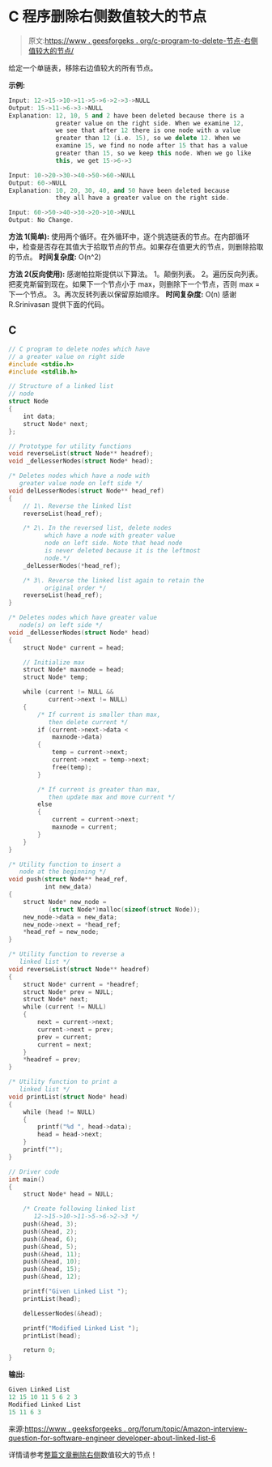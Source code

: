 # C 程序删除右侧数值较大的节点

> 原文:[https://www . geesforgeks . org/c-program-to-delete-节点-右侧值较大的节点/](https://www.geeksforgeeks.org/c-program-to-delete-nodes-which-have-a-greater-value-on-right-side/)

给定一个单链表，移除右边值较大的所有节点。

**示例:**

```cpp
Input: 12->15->10->11->5->6->2->3->NULL
Output: 15->11->6->3->NULL
Explanation: 12, 10, 5 and 2 have been deleted because there is a 
             greater value on the right side. When we examine 12, 
             we see that after 12 there is one node with a value 
             greater than 12 (i.e. 15), so we delete 12. When we 
             examine 15, we find no node after 15 that has a value 
             greater than 15, so we keep this node. When we go like 
             this, we get 15->6->3

Input: 10->20->30->40->50->60->NULL
Output: 60->NULL
Explanation: 10, 20, 30, 40, and 50 have been deleted because 
             they all have a greater value on the right side.

Input: 60->50->40->30->20->10->NULL
Output: No Change.

```

**方法 1(简单):**
使用两个循环。在外循环中，逐个挑选链表的节点。在内部循环中，检查是否存在其值大于拾取节点的节点。如果存在值更大的节点，则删除拾取的节点。
**时间复杂度:** O(n^2)

**方法 2(反向使用):**
感谢帕拉斯提供以下算法。
1。颠倒列表。
2。遍历反向列表。把麦克斯留到现在。如果下一个节点小于 max，则删除下一个节点，否则 max =下一个节点。
3。再次反转列表以保留原始顺序。
**时间复杂度:** O(n)
感谢 R.Srinivasan 提供下面的代码。

## C

```cpp
// C program to delete nodes which have 
// a greater value on right side
#include <stdio.h>
#include <stdlib.h>

// Structure of a linked list 
// node 
struct Node 
{
    int data;
    struct Node* next;
};

// Prototype for utility functions 
void reverseList(struct Node** headref);
void _delLesserNodes(struct Node* head);

/* Deletes nodes which have a node with 
   greater value node on left side */
void delLesserNodes(struct Node** head_ref)
{
    // 1\. Reverse the linked list 
    reverseList(head_ref);

    /* 2\. In the reversed list, delete nodes 
          which have a node with greater value 
          node on left side. Note that head node 
          is never deleted because it is the leftmost 
          node.*/
    _delLesserNodes(*head_ref);

    /* 3\. Reverse the linked list again to retain the
          original order */
    reverseList(head_ref);
}

/* Deletes nodes which have greater value 
   node(s) on left side */
void _delLesserNodes(struct Node* head)
{
    struct Node* current = head;

    // Initialize max 
    struct Node* maxnode = head;
    struct Node* temp;

    while (current != NULL && 
           current->next != NULL) 
    {
        /* If current is smaller than max, 
           then delete current */
        if (current->next->data < 
            maxnode->data) 
        {
            temp = current->next;
            current->next = temp->next;
            free(temp);
        }

        /* If current is greater than max, 
           then update max and move current */
        else 
        {
            current = current->next;
            maxnode = current;
        }
    }
}

/* Utility function to insert a 
   node at the beginning */
void push(struct Node** head_ref, 
          int new_data)
{
    struct Node* new_node = 
           (struct Node*)malloc(sizeof(struct Node));
    new_node->data = new_data;
    new_node->next = *head_ref;
    *head_ref = new_node;
}

/* Utility function to reverse a 
   linked list */
void reverseList(struct Node** headref)
{
    struct Node* current = *headref;
    struct Node* prev = NULL;
    struct Node* next;
    while (current != NULL) 
    {
        next = current->next;
        current->next = prev;
        prev = current;
        current = next;
    }
    *headref = prev;
}

/* Utility function to print a 
   linked list */
void printList(struct Node* head)
{
    while (head != NULL) 
    {
        printf("%d ", head->data);
        head = head->next;
    }
    printf("");
}

// Driver code
int main()
{
    struct Node* head = NULL;

    /* Create following linked list
       12->15->10->11->5->6->2->3 */
    push(&head, 3);
    push(&head, 2);
    push(&head, 6);
    push(&head, 5);
    push(&head, 11);
    push(&head, 10);
    push(&head, 15);
    push(&head, 12);

    printf("Given Linked List ");
    printList(head);

    delLesserNodes(&head);

    printf("Modified Linked List ");
    printList(head);

    return 0;
}
```

**输出:**

```cpp
Given Linked List 
12 15 10 11 5 6 2 3
Modified Linked List 
15 11 6 3
```

来源:[https://www . geeksforgeeks . org/forum/topic/Amazon-interview-question-for-software-engineer developer-about-linked-list-6](https://www.geeksforgeeks.org/forum/topic/amazon-interview-question-for-software-engineerdeveloper-about-linked-lists-6)

详情请参考[整篇文章删除右侧](https://www.geeksforgeeks.org/delete-nodes-which-have-a-greater-value-on-right-side/)数值较大的节点！